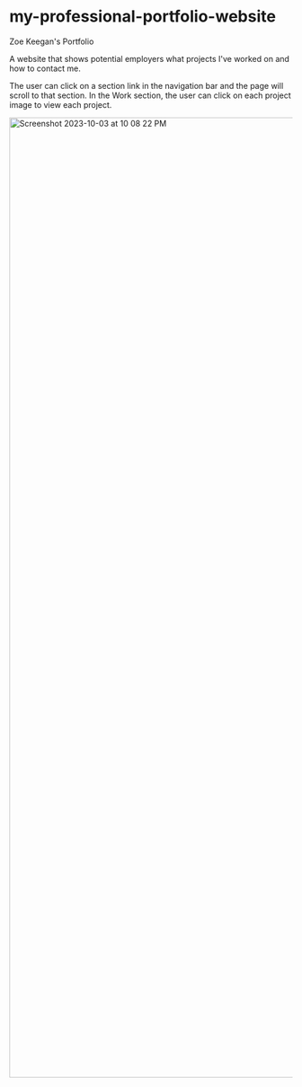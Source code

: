 # my-professional-portfolio-website
Zoe Keegan's Portfolio 

A website that shows potential employers what projects I've worked on and how to contact me. 

The user can click on a section link in the navigation bar and the page will scroll to that section. In the Work section, the user can click on each project image to view each project.

<img width="1710" alt="Screenshot 2023-10-03 at 10 08 22 PM" src="https://github.com/zoekeegan/my-professional-portfolio-website/assets/142419451/1254cbfa-73eb-4aa1-93a1-be45afbd68c3">
